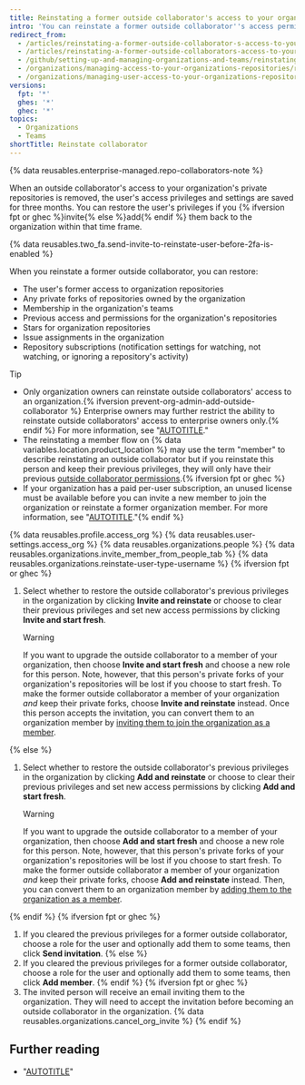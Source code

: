 ```yaml
---
title: Reinstating a former outside collaborator's access to your organization
intro: 'You can reinstate a former outside collaborator''s access permissions for organization repositories, forks, and settings.'
redirect_from:
  - /articles/reinstating-a-former-outside-collaborator-s-access-to-your-organization
  - /articles/reinstating-a-former-outside-collaborators-access-to-your-organization
  - /github/setting-up-and-managing-organizations-and-teams/reinstating-a-former-outside-collaborators-access-to-your-organization
  - /organizations/managing-access-to-your-organizations-repositories/reinstating-a-former-outside-collaborators-access-to-your-organization
  - /organizations/managing-user-access-to-your-organizations-repositories/reinstating-a-former-outside-collaborators-access-to-your-organization
versions:
  fpt: '*'
  ghes: '*'
  ghec: '*'
topics:
  - Organizations
  - Teams
shortTitle: Reinstate collaborator
---
```


{% data reusables.enterprise-managed.repo-collaborators-note %}

When an outside collaborator's access to your organization's private repositories is removed, the user's access privileges and settings are saved for three months. You can restore the user's privileges if you {% ifversion fpt or ghec %}invite{% else %}add{% endif %} them back to the organization within that time frame.

{% data reusables.two_fa.send-invite-to-reinstate-user-before-2fa-is-enabled %}

When you reinstate a former outside collaborator, you can restore:
* The user's former access to organization repositories
* Any private forks of repositories owned by the organization
* Membership in the organization's teams
* Previous access and permissions for the organization's repositories
* Stars for organization repositories
* Issue assignments in the organization
* Repository subscriptions (notification settings for watching, not watching, or ignoring a repository's activity)

> [!TIP]
> * Only organization owners can reinstate outside collaborators' access to an organization.{% ifversion prevent-org-admin-add-outside-collaborator %} Enterprise owners may further restrict the ability to reinstate outside collaborators' access to enterprise owners only.{% endif %} For more information, see "[AUTOTITLE](/organizations/managing-peoples-access-to-your-organization-with-roles/roles-in-an-organization)."
> * The reinstating a member flow on {% data variables.location.product_location %} may use the term "member" to describe reinstating an outside collaborator but if you reinstate this person and keep their previous privileges, they will only have their previous [outside collaborator permissions](/organizations/managing-peoples-access-to-your-organization-with-roles/roles-in-an-organization#outside-collaborators).{% ifversion fpt or ghec %}
> * If your organization has a paid per-user subscription, an unused license must be available before you can invite a new member to join the organization or reinstate a former organization member. For more information, see "[AUTOTITLE](/billing/managing-the-plan-for-your-github-account/about-per-user-pricing)."{% endif %}

{% data reusables.profile.access_org %}
{% data reusables.user-settings.access_org %}
{% data reusables.organizations.people %}
{% data reusables.organizations.invite_member_from_people_tab %}
{% data reusables.organizations.reinstate-user-type-username %}
{% ifversion fpt or ghec %}
1. Select whether to restore the outside collaborator's previous privileges in the organization by clicking **Invite and reinstate** or choose to clear their previous privileges and set new access permissions by clicking **Invite and start fresh**.

   > [!WARNING]
   > If you want to upgrade the outside collaborator to a member of your organization, then choose **Invite and start fresh** and choose a new role for this person. Note, however, that this person's private forks of your organization's repositories will be lost if you choose to start fresh. To make the former outside collaborator a member of your organization _and_ keep their private forks, choose **Invite and reinstate** instead. Once this person accepts the invitation, you can convert them to an organization member by [inviting them to join the organization as a member](/organizations/managing-user-access-to-your-organizations-repositories/managing-outside-collaborators/converting-an-outside-collaborator-to-an-organization-member).

{% else %}
1. Select whether to restore the outside collaborator's previous privileges in the organization by clicking **Add and reinstate** or choose to clear their previous privileges and set new access permissions by clicking **Add and start fresh**.

   > [!WARNING]
   > If you want to upgrade the outside collaborator to a member of your organization, then choose **Add and start fresh** and choose a new role for this person. Note, however, that this person's private forks of your organization's repositories will be lost if you choose to start fresh. To make the former outside collaborator a member of your organization _and_ keep their private forks, choose **Add and reinstate** instead. Then, you can convert them to an organization member by [adding them to the organization as a member](/organizations/managing-user-access-to-your-organizations-repositories/managing-outside-collaborators/converting-an-outside-collaborator-to-an-organization-member).

{% endif %}
{% ifversion fpt or ghec %}
1. If you cleared the previous privileges for a former outside collaborator, choose a role for the user and optionally add them to some teams, then click **Send invitation**.
{% else %}
1. If you cleared the previous privileges for a former outside collaborator, choose a role for the user and optionally add them to some teams, then click **Add member**.
{% endif %}
{% ifversion fpt or ghec %}
1. The invited person will receive an email inviting them to the organization. They will need to accept the invitation before becoming an outside collaborator in the organization. {% data reusables.organizations.cancel_org_invite %}
{% endif %}

## Further reading

* "[AUTOTITLE](/organizations/managing-user-access-to-your-organizations-repositories/managing-repository-roles/repository-roles-for-an-organization)"
